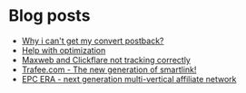 # Blog posts
<!-- BLOG-POST-LIST:START -->
- [Why i can&#39;t get my convert postback?](https://afflift.com/f/threads/why-i-cant-get-my-convert-postback.10137/)
- [Help with optimization](https://afflift.com/f/threads/help-with-optimization.10095/)
- [Maxweb and Clickflare not tracking correctly](https://afflift.com/f/threads/maxweb-and-clickflare-not-tracking-correctly.10152/)
- [Trafee.com - The new generation of smartlink!](https://afflift.com/f/threads/trafee-com-the-new-generation-of-smartlink.6265/)
- [EPC ERA - next generation multi-vertical affiliate network](https://afflift.com/f/threads/epc-era-next-generation-multi-vertical-affiliate-network.9872/)
<!-- BLOG-POST-LIST:END -->
